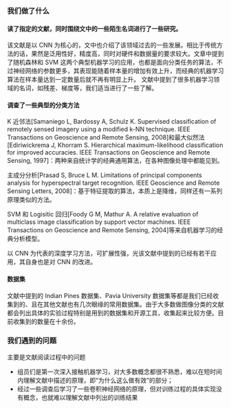 ### 我们做了什么
#### 读了指定的文献，同时围绕文中的一些陌生名词进行了一些研究。
该文献是以 CNN 为核心的，文中也介绍了该领域过去的一些发展。相比于传统方法的话，果然是泛用性好，精度高，同时对硬件和数据量的要求较大。文章中提到了随机森林和 SVM 这两个典型机器学习的应用，也都是面向分类任务的算法，不过神经网络的参数更多，其表现能随着样本量的增加有效上升，而经典的机器学习算法在样本量达到一定数量后就不再有明显上升。
文献中提到了很多机器学习领域的名词，如残差、梯度等，我们适当进行了一些了解。
#### 调查了一些典型的分类方法
K 近邻法[Samaniego L, Bardossy A, Schulz K. Supervised classification of remotely sensed imagery using a modified k-NN technique. IEEE Transactions on Geoscience and Remote Sensing, 2008]和最大似然法[Ediriwickrema J, Khorram S. Hierarchical maximum-likelihood classification for improved accuracies. IEEE Transactions on Geoscience and Remote Sensing, 1997]：两种来自统计学的经典通用算法，在各种图像处理中都能见到。

主成分分析[Prasad S, Bruce L M. Limitations of principal components analysis for hyperspectral target recognition. IEEE Geoscience and Remote Sensing Letters, 2008]：基于特征提取的算法，本质上是降维，同样还有一系列原理类似的方法。

SVM 和 Logisitic 回归[Foody G M, Mathur A. A relative evaluation of multiclass image classification by support vector machines. IEEE Transactions on Geoscience and Remote Sensing, 2004]等来自机器学习的经典分析模型。

以 CNN 为代表的深度学习方法，可扩展性强，光该文献中提到的已经有若干应用，其自身也是对 CNN 的改进。
#### 数据集
文献中提到的 Indian Pines 数据集、Pavia University 数据集等都是我们已经收集到的、且在其他文献也有几次眼缘的常用数据集。由于大多数做图像分类的文献都会列出具体的实验过程特别是用到的数据集和开源工具，收集起来比较方便。目前收集到的数量在十余份。
### 我们遇到的问题
主要是文献阅读过程中的问题

- 组员们是第一次深入接触机器学习，对大多数概念都很不熟悉，难以在短时间内理解文献中描述的原理，即“为什么这么做有效”的部分；
- 经过一些调查后学习了一些卷积神经网络的原理，但对训练过程的具体实现没有概念，也就难以理解文献中列出的训练结果
